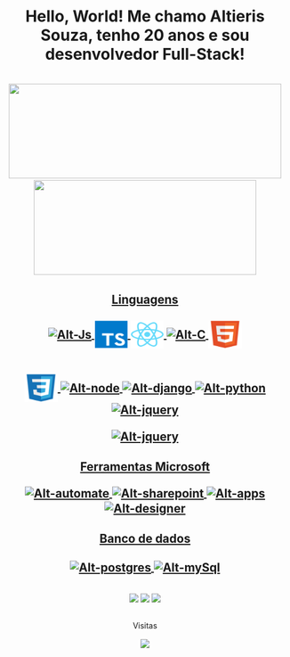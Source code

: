<!--<img width="100%"  src="https://camo.githubusercontent.com/250fe2e738962ad10fad276bc97a07f516958373fc9e827f8de75b09c9a35c33/68747470733a2f2f63617073756c652d72656e6465722e76657263656c2e6170702f6170693f747970653d776176696e6726636f6c6f723d303036323536266865696768743d3132302673656374696f6e3d666f6f746572"/> -->

<div align="center">
  <h1>Hello, World! Me chamo Altieris Souza, tenho 20 anos e sou desenvolvedor Full-Stack!</h1>
  <a href="https://github.com/Altieris-Souza">
  <div>
  <br/>
  </div>
    <img height="170em" width="490px" src="https://github-readme-stats.vercel.app/api?username=Altieris-Souza&show_icons=true&theme=dark&include_all_commits=true&count_private=true"/>
    <img height="170em" width="400px" src="https://github-readme-stats.vercel.app/api/top-langs/?username=Altieris-Souza&layout=compact&langs_count=7&theme=dark"/>
  </div>

##

<div align="center">
  <h2>
    Linguagens
    <div align="center"><br>
      <img align="center" alt="Alt-Js" height="50" width="60" src="https://cdn.jsdelivr.net/gh/devicons/devicon/icons/javascript/javascript-original.svg">
      <img align="center" alt="Alt-Ts" height="50" width="60" src="https://raw.githubusercontent.com/devicons/devicon/master/icons/typescript/typescript-plain.svg">
      <img align="center" alt="Alt-React" height="50" width="60" src="https://raw.githubusercontent.com/devicons/devicon/master/icons/react/react-original.svg">
      <img align="center" alt="Alt-C" height="50" width="60" src="https://cdn.jsdelivr.net/gh/devicons/devicon/icons/c/c-original.svg">
      <img align="center" alt="Alt-HTML" height="50" width="60" src="https://raw.githubusercontent.com/devicons/devicon/master/icons/html5/html5-original.svg">
    </div>
    <p></p>
    <div align="center"><br>
      <img align="center" alt="Alt-CSS" height="50" width="60" src="https://raw.githubusercontent.com/devicons/devicon/master/icons/css3/css3-original.svg">
      <img align="center" alt="Alt-node" height="50" width="60" src="https://cdn.jsdelivr.net/gh/devicons/devicon/icons/nodejs/nodejs-plain-wordmark.svg">
      <img align="center" alt="Alt-django" height="50" width="60" src="https://cdn.jsdelivr.net/gh/devicons/devicon/icons/django/django-plain.svg" />
      <img align="center" alt="Alt-python" height="50" width="60" src="https://cdn.jsdelivr.net/gh/devicons/devicon/icons/python/python-original.svg" />
      <img align="center" alt="Alt-jquery" height="50" width="60" src="https://cdn.jsdelivr.net/gh/devicons/devicon/icons/jquery/jquery-plain-wordmark.svg" />
    </div>
    <p></p>
    <div>
      <img align="center" alt="Alt-jquery" height="50" width="60" src="https://img.icons8.com/?size=1x&id=13679&format=png" />
    </div>
      <p> </p>
      <p> </p>
      <p> </p>
      <p> </p>
      <p> </p>
      <p> </p>
  </h2>
</div>

<div align="center">
  <h2>
    Ferramentas Microsoft
    <p> </p>
    <p> </p>
    <p> </p>
    <p> </p>
    <p> </p>
    <p> </p>
    <div align="center">
      <img align="center" alt="Alt-automate" height="50" width="50" src="https://img.icons8.com/?size=1x&id=117558&format=png" />
      <img align="center" alt="Alt-sharepoint" height="50" width="50" src="https://img.icons8.com/?size=1x&id=kTTt25v6Drpd&format=png" />
      <img align="center" alt="Alt-apps" height="50" width="50" src="https://img.icons8.com/?size=1x&id=OU2ddOKw840K&format=png" />
      <img align="center" alt="Alt-designer" height="50" width="50" src="https://encrypted-tbn0.gstatic.com/images?q=tbn:ANd9GcS1gv6liJy_U-4yeC9X8eQ2_itEATXGTM1NJEH3e7OwJA&s" />
    </div>
    <p> </p>
    <p> </p>
    <p> </p>
    <p> </p>
    <p> </p>
    <p> </p>
  </h2>
</div>

<div align="center">
  <h2>
    Banco de dados
    <div align="center"><br>
      <img align="center" alt="Alt-postgres" height="50" width="60" src="https://cdn.jsdelivr.net/gh/devicons/devicon/icons/postgresql/postgresql-plain.svg" />
      <img align="center" alt="Alt-mySql" height="50" width="60" src="https://cdn.jsdelivr.net/gh/devicons/devicon/icons/mysql/mysql-plain-wordmark.svg" />
    </div>
  </h2>
</div>
 
<div align="center"><br>
  <a href="https://instagram.com/altieris.sf" target="_blank"><img src="https://img.shields.io/badge/-Instagram-%23E4405F?style=for-the-badge&logo=instagram&logoColor=white" target="_blank"></a>
  <a href = "mailto:altmsf15@gmail.com"><img src="https://img.shields.io/badge/-Gmail-%23333?style=for-the-badge&logo=gmail&logoColor=white" target="_blank"></a>
  <a href="https://www.linkedin.com/in/altierissouza/" target="_blank"><img src="https://img.shields.io/badge/-LinkedIn-%230077B5?style=for-the-badge&logo=linkedin&logoColor=white" target="_blank"></a> 
  
  ##
  
  <div align="center">
    <p size="50" align="center">Visitas</p>
    <img align="center" src="https://profile-counter.glitch.me/Altieris-Souza/count.svg"/>
  </div>
  
 <!--   ![Snake animation](https://github.com/Altieris-Souza/Altieris-Souza/blob/output/github-contribution-grid-snake.svg) -->
</div>


